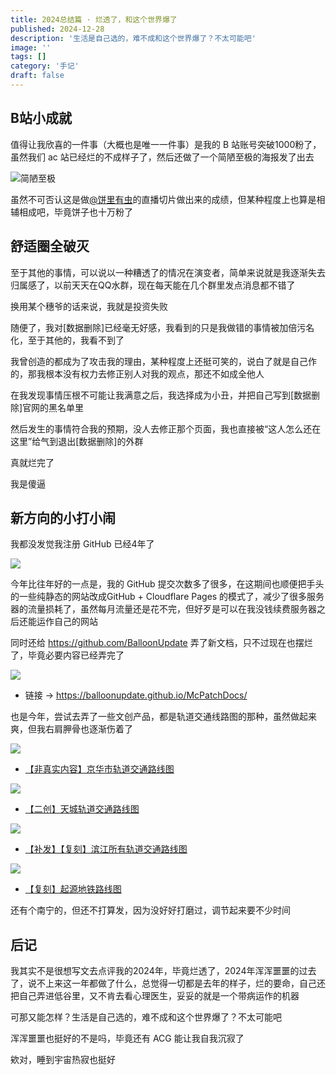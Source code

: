 ```yaml
---
title: 2024总结篇 · 烂透了，和这个世界爆了
published: 2024-12-28
description: '生活是自己选的，难不成和这个世界爆了？不太可能吧'
image: ''
tags: []
category: '手记'
draft: false 
---
```

## B站小成就

值得让我欣喜的一件事（大概也是唯一一件事）是我的 B 站账号突破1000粉了，虽然我们 ac 站已经烂的不成样子了，然后还做了一个简陋至极的海报发了出去

![简陋至极](https://mx-space.akio.top/api/v2/objects/icon/6bazk2g7075zqbgfi0.png)

虽然不可否认这是做[@饼里有虫](https://space.bilibili.com/383996508/)的直播切片做出来的成绩，但某种程度上也算是相辅相成吧，毕竟饼子也十万粉了

## 舒适圈全破灭

至于其他的事情，可以说以一种糟透了的情况在演变者，简单来说就是我逐渐失去归属感了，以前天天在QQ水群，现在每天能在几个群里发点消息都不错了

换用某个穗爷的话来说，我就是投资失败

随便了，我对[数据删除]已经毫无好感，我看到的只是我做错的事情被加倍污名化，至于其他的，我看不到了

我曾创造的都成为了攻击我的理由，某种程度上还挺可笑的，说白了就是自己作的，那我根本没有权力去修正别人对我的观点，那还不如成全他人

在我发现事情压根不可能让我满意之后，我选择成为小丑，并把自己写到[数据删除]官网的黑名单里

然后发生的事情符合我的预期，没人去修正那个页面，我也直接被“这人怎么还在这里”给气到退出[数据删除]的外群

真就烂完了

我是傻逼

## 新方向的小打小闹

我都没发觉我注册 GitHub 已经4年了

![](https://mx-space.akio.top/api/v2/objects/icon/tkjoo5dhx41jvjzm3q.jpg)

今年比往年好的一点是，我的 GitHub 提交次数多了很多，在这期间也顺便把手头的一些纯静态的网站改成GitHub + Cloudflare Pages 的模式了，减少了很多服务器的流量损耗了，虽然每月流量还是花不完，但好歹是可以在我没钱续费服务器之后还能运作自己的网站

同时还给 https://github.com/BalloonUpdate 弄了新文档，只不过现在也摆烂了，毕竟必要内容已经弄完了

![](https://mx-space.akio.top/api/v2/objects/icon/mfsbu921jg2pritzbf.png)

- 链接 → https://balloonupdate.github.io/McPatchDocs/

也是今年，尝试去弄了一些文创产品，都是轨道交通线路图的那种，虽然做起来爽，但我右肩胛骨也逐渐伤着了

![](https://act-webstatic.akio.top/2024/06/19/66721885b510f.png)

- [【非真实内容】京华市轨道交通路线图](https://www.akio.top/posts/cultural/jinghua-rail-transit-map)

![](https://act-webstatic.akio.top/2024/12/23/67694ee4aab70.png)

- [【二创】天城轨道交通路线图](https://www.akio.top/posts/cultural/tiancheng-rail-transit-map)

![](https://act-webstatic.akio.top/2024/12/23/6769551b56fc5.png)

- [【补发】【复刻】滨江所有轨道交通路线图](https://www.akio.top/posts/cultural/bingjiang-rail-transit-map)

![](https://act-webstatic.akio.top/2024/12/23/67694aae2f03f.png)

- [【复刻】起源地铁路线图](https://www.akio.top/posts/cultural/origin-metro-map)

还有个南宁的，但还不打算发，因为没好好打磨过，调节起来要不少时间

## 后记

我其实不是很想写文去点评我的2024年，毕竟烂透了，2024年浑浑噩噩的过去了，说不上来这一年都做了什么，总觉得一切都是去年的样子，烂的要命，自己还把自己弄进低谷里，又不肯去看心理医生，妥妥的就是一个带病运作的机器

可那又能怎样？生活是自己选的，难不成和这个世界爆了？不太可能吧

浑浑噩噩也挺好的不是吗，毕竟还有 ACG 能让我自我沉寂了

欸对，睡到宇宙热寂也挺好